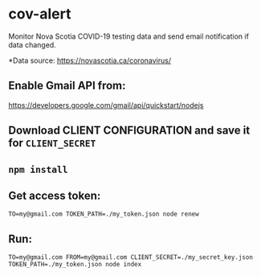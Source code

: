 # cov-alert
Monitor Nova Scotia COVID-19 testing data and send email notification if data changed.

*Data source: https://novascotia.ca/coronavirus/

## Enable Gmail API from:
https://developers.google.com/gmail/api/quickstart/nodejs

## Download CLIENT CONFIGURATION and save it for `CLIENT_SECRET`

## ```npm install```

## Get access token:
```TO=my@gmail.com TOKEN_PATH=./my_token.json node renew```

## Run:
```TO=my@gmail.com FROM=my@gmail.com CLIENT_SECRET=./my_secret_key.json TOKEN_PATH=./my_token.json node index```
